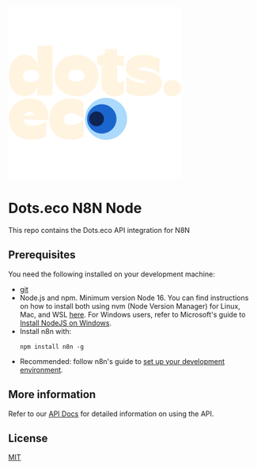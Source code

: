 ![Banner image](nodes/DotsEco/Dots_eco_logo.png)

# Dots.eco N8N Node

This repo contains the Dots.eco API integration for N8N

## Prerequisites

You need the following installed on your development machine:

* [git](https://git-scm.com/downloads)
* Node.js and npm. Minimum version Node 16. You can find instructions on how to install both using nvm (Node Version Manager) for Linux, Mac, and WSL [here](https://github.com/nvm-sh/nvm). For Windows users, refer to Microsoft's guide to [Install NodeJS on Windows](https://docs.microsoft.com/en-us/windows/dev-environment/javascript/nodejs-on-windows).
* Install n8n with:
	```
	npm install n8n -g
	```
* Recommended: follow n8n's guide to [set up your development environment](https://docs.n8n.io/integrations/creating-nodes/build/node-development-environment/).



## More information

Refer to our [API Docs](https://docs.impact.dots.eco) for detailed information on using the API.

## License

[MIT](https://github.com/n8n-io/n8n-nodes-starter/blob/master/LICENSE.md)

